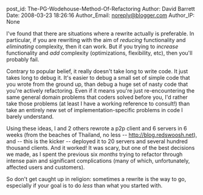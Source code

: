 post_id: The-PG-Wodehouse-Method-Of-Refactoring
Author: David Barrett
Date: 2008-03-23 18:26:16
Author_Email: noreply@blogger.com
Author_IP: None

I've found that there are situations where a rewrite actually is preferable.
In particular, if you are rewriting with the aim of *reducing* functionality
and *eliminating* complexity, then it can work.  But if you trying to
*increase* functionality and *add* complexity (optimizations, flexibility,
etc), then you'll probably fail.

Contrary to popular belief, it really doesn't take long to write code.  It
just takes long to debug it.  It's easier to debug a small set of simple code
that you wrote from the ground up, than debug a huge set of nasty code that
you're actively refactoring.  Even if it means you're just re-encountering the
same general domain problems that coders solved before you, I'd rather take
those problems (at least I have a working reference to consult!) than take an
entirely new set of implementation-specific problems in code I barely
understand.

Using these ideas, I and 2 others rewrote a p2p client and 6 servers in 6
weeks (from the beaches of Thailand, no less -- http://blog.redswoosh.net),
and -- this is the kicker -- deployed it to 20 servers and several hundred
thousand clients.  And it worked!  It was scary, but one of the best decisions
we made, as I spent the previous six *months* trying to refactor through
intense pain and significant complications (many of which, unfortunately,
affected users and customers).

So don't get caught up in religion: sometimes a rewrite is the way to go,
especially if your goal is to do *less* than what you started with.
